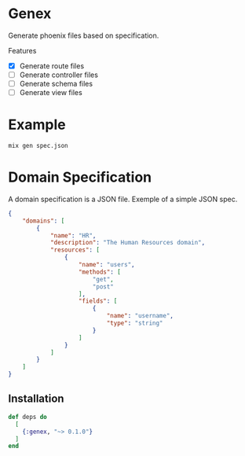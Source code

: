 # Genex

Generate phoenix files based on specification.

Features

- [x] Generate route files
- [ ] Generate controller files
- [ ] Generate schema files
- [ ] Generate view files

# Example

```sh
mix gen spec.json
```

# Domain Specification

A domain specification is a JSON file. Exemple of a simple JSON spec.

```json
{
    "domains": [
        {
            "name": "HR",
            "description": "The Human Resources domain",
            "resources": [
                {
                    "name": "users",
                    "methods": [
                        "get",
                        "post"
                    ],
                    "fields": [
                        {
                            "name": "username",
                            "type": "string"
                        }
                    ]
                }
            ]
        }
    ]
}
```


## Installation

```elixir
def deps do
  [
    {:genex, "~> 0.1.0"}
  ]
end
```


